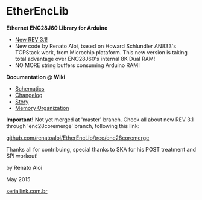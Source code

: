 EtherEncLib
===========

**Ethernet ENC28J60 Library for Arduino**

- [New REV 3.1!](https://github.com/renatoaloi/EtherEncLib/tree/enc28coremerge)
- New code by Renato Aloi, based on Howard Schlundler AN833's TCPStack work, from Microchip plataform. This new version is taking total advantage over ENC28J60's internal 8K Dual RAM!
- NO MORE string buffers consuming Arduino RAM!

**Documentation @ Wiki**

- [Schematics](https://github.com/renatoaloi/EtherEncLib/wiki/Schematics)
- [Changelog](https://github.com/renatoaloi/EtherEncLib/wiki/Revisions)
- [Story](https://github.com/renatoaloi/EtherEncLib/wiki)
- [Memory Organization](https://github.com/renatoaloi/EtherEncLib/wiki#enc28j60-memory-usage)

**Important!** Not yet merged at 'master' branch. Check all about new REV 3.1 through 'enc28coremerge' branch, following this link:

[github.com/renatoaloi/EtherEncLib/tree/enc28coremerge](https://github.com/renatoaloi/EtherEncLib/tree/enc28coremerge)

Thanks all for contribuing, special thanks to SKA for his POST treatment and SPI workout!

by Renato Aloi

May 2015

[seriallink.com.br](http://www.seriallink.com.br)
